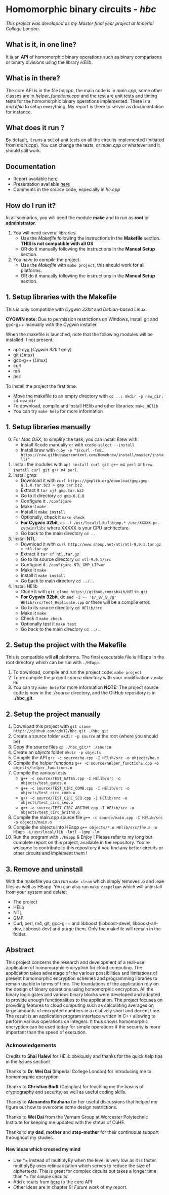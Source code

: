 # Homomorphic binary circuits - _hbc_ #

_This project was developed as my Master final year project at Imperial College London._

## What is it, in **one** line? ##
It is an **API** of homomorphic binary operations such as binary comparisons or binary divisions using the library _HElib_.

## What is in there? ##
The core API is in the file _he.cpp_, the main code is in _main.cpp_, some other classes are in *helper_functions.cpp* and the rest are unit tests and timing tests for the homomorphic binary operations implemented. There is a _makefile_ to setup everything. My report is there to server as documentation for instance.

## What does it run ? ##
By default, it runs a set of unit tests on all the circuits implemented (initiated from _main.cpp_).
You can change the tests, or _main.cpp_ or whatever and it should still work.

## Documentation ##
- Report available [here](https://www.dropbox.com/s/rqnrslzb1pstkq0/FYP%20report%20-%20Homomorphic%20encryption%20Cryptography%20for%20cloud%20computing%20-%20Quentin%20McGaw%20qdm12%202016.pdf?dl=1)
- Presentation available [here](https://www.dropbox.com/s/scrwpum0avtqxuw/Presentation.pptx?dl=1)
- Comments in the source code, especially in _he.cpp_

## How do I run it? ##
In all scenarios, you will need the module **make** and to run as **root** or **administrator**.

1. You will need several libraries.
    - Use the _Makefile_ following the instructions in the **Makefile** section. **THIS is not compatible with all OS**
    - OR do it manually following the instructions in the **Manual Setup** section.
2. You have to compile the project.
    - Use the _Makefile_ with `make project`, this should work for all platforms.
    - OR do it manually following the instructions in the **Manual Setup** section.

## 1. Setup libraries with the Makefile ##
This is only compatible with _Cygwin 32bit_ and _Debian-based Linux_.

**CYGWIN note:** Due to permission restrictions on Windows, install git and gcc-g++ manually with the Cygwin installer.

When the makefile is launched, note that the following modules will be installed if not present:
* apt-cyg (_Cygwin 32bit_ only)
* git (_Linux_)
* gcc-g++ (_Linux_)
* curl
* m4
* perl

To install the project the first time:
- Move the makefile to an empty directory with `cd ..; mkdir -p new_dir; cd new_dir`
- To download, compile and install HElib and other libraries: `make HElib`
- You can try `make help` for more information

## 1. Setup libraries manually ##
0. For _Mac OSX_, to simplify the task, you can install Brew with:
    - Install Xcode manually or with `xcode-select --install`
    - Install brew with `ruby -e "$(curl -fsSL https://raw.githubusercontent.com/Homebrew/install/master/install)"`
1. Install the modules with `apt install curl git g++ m4 perl` or `brew install curl git g++ m4 perl`.
2. Install gmp:
    * Download it with `curl https://gmplib.org/download/gmp/gmp-6.1.0.tar.bz2 > gmp.tar.bz2`
    * Extract it `tar xjf gmp.tar.bz2`
    * Go to it directory `cd gmp-6.1.0`
    * Configure it `./configure`
    * Make it `make`
    * Install it `make install`
    * Optionally, check it `make check`
    * **For Cygwin 32bit**, `cp -f /usr/local/lib/libgmp.* /usr/XXXXX-pc-cygwin/lib/` where XXXXX is your CPU architecture.
    * Go back to the main directory `cd ..`
3. Install NTL:
    * Download it with `curl http://www.shoup.net/ntl/ntl-9.9.1.tar.gz > ntl.tar.gz`
    * Extract it `tar xf ntl.tar.gz`
    * Go to its source directory `cd ntl-9.9.1/src`
    * Configure it `./configure NTL_GMP_LIP=on`
    * Make it `make`
    * Install it `make install`
    * Go back to main directory `cd ../..`
5. Install HElib
    * Clone it with `git clone https://github.com/shaih/HElib.git`
    * **For Cygwin 32bit**, do `sed -i -- 's/_B/_B_/g' HElib/src/Test_Replicate.cpp` or there will be a compile error.
    * Go to its source directory `cd HElib/src`
    * Make it `make`
    * Check it `make check`
    * Optionally test it `make test`
    * Go back to the main directory `cd ../..`

## 2. Setup the project with the Makefile ##
This is compatible will **all** platforms.
The final executable file is HEapp in the root directory which can be run with `./HEapp`.
1. To download, compile and run the project code: `make project`
2. To re-compile the project _source_ directory with your modifications: `make HE`
3. You can try `make help` for more information
**NOTE:** The project source code is now in the _./source_ directory, and the GitHub repository is in __./hbc_git__.

## 2. Setup the project manually ##
1. Download this project with `git clone https://github.com/qdm12/hbc.git ./hbc_git`
2. Create a source folder `mkdir -p source` at the root (where you should be)
3. Copy the source files `cp ./hbc_git/* ./source`
5. Create an _objects_ folder `mkdir -p objects`
6. Compile the API `g++ -c source/he.cpp -I HElib/src -o objects/he.o`
7. Compile the helper functions `g++ -c source/helper_functions.cpp -o objects/helper_functions.o`
8. Compile the various tests
    * `g++ -c source/TEST_GATES.cpp -I HElib/src -o objects/test_gates.o`
    * `g++ -c source/TEST_CIRC_COMB.cpp -I HElib/src -o objects/test_circ_comb.o`
    * `g++ -c source/TEST_CIRC_SEQ.cpp -I HElib/src -o objects/test_circ_seq.o`
    * `g++ -c source/TEST_CIRC_ARITHM.cpp -I HElib/src -o objects/test_circ_arithm.o`
9. Compile the main.cpp source file `g++ -c source/main.cpp -I HElib/src -o objects/main.o`
10. Compile the objects into HEapp `g++ objects/*.o HElib/src/fhe.a -o HEapp -L/usr/local/lib -lntl -lgmp -lm`
11. Run the program with `./HEapp` & Enjoy !
    Please refer to my long but complete report on this project, available in the repository.
    You're welcome to contribute to this repository if you find any better circuits or other circuits and implement them !

## 3. Remove and uninstall ##
With the makefile you can run `make clean` which simply removes .o and .exe files as well as HEapp.
You can also run `make deepclean` which will uninstall from your system and delete:
- The project
- HElib
- NTL
- GMP
- Curl, perl, m4, git, gcc-g++ and libboost (libboost-devel, libboost-all-dev, libboost-dev) and purge them.
Only the makefile will remain in the folder.


## Abstract ##
This project concerns the research and development of a real-use application of homomorphic encryption for cloud computing. The application takes advantage of the various possibilities and limitations of present homomorphic encryption schemes and programming libraries to remain usable in terms of time. The foundations of the application rely on the design of binary operations using homomorphic encryption. All the binary logic gates and various binary blocks were developed and adapted to provide enough functionalities to the application. The project focuses on providing features to cloud computing such as calculating averages on large amounts of encrypted numbers in a relatively short and decent time. The result is an application program interface written in C++ allowing to perform various operations on integers. It thus shows homomorphic encryption can be used today for simple operations if the security is more important than the speed of execution. 


### Acknowledgements ###
Credits to **Shai Halevi** for HElib obviously and thanks for the quick help tips in the Issues section!

Thanks to **Dr. Wei Dai** (Imperial College London) for introducing me to homomorphic encryption

Thanks to **Christian Bodt** (Coinplus) for teaching me the basics of cryptography and security, as well as useful coding skills.

Thanks to **Alexandra Rouhana** for her useful discussions that helped me figure out how to overcome some design restrictions.

Thanks to **Wei Dai** from the Vernam Group at Worcester Polytechnic Institute for keeping me updated with the status of CuHE. 

Thanks to **my dad**, **mother** and **step-mother** for their continuous support throughout my studies.

#### New ideas which crossed my mind ####
- Use *= instead of multiplyBy when the level is very low as it is faster. multiplyBy uses relinearization which serves to reduce the size of ciphertexts. This is great for complex circuits but takes a longer time than *= for simple circuits.
- Add circuits from [here](http://www.aoki.ecei.tohoku.ac.jp/arith/mg/algorithm.html) to the core API
- Other ideas are in chapter 9: _Future work_ of my report.

